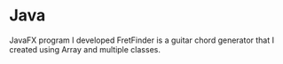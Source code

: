 # Java
JavaFX program I developed
FretFinder is a guitar chord generator that I created using Array<Lists> and multiple classes.  
